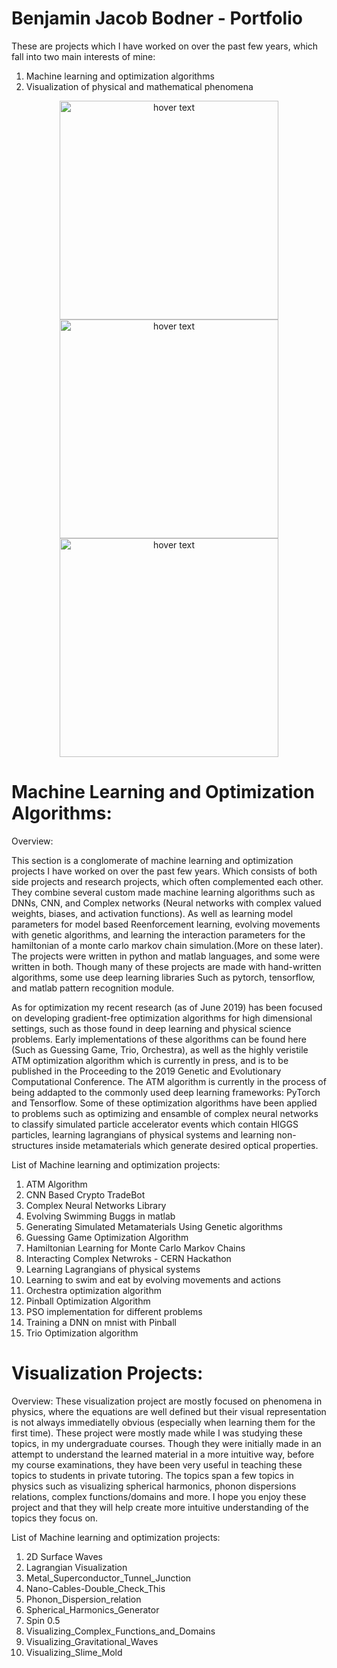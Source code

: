 # Benjamin Jacob Bodner - Portfolio

These are projects which I have worked on over the past few years, which fall into two main interests of mine:
1. Machine learning and optimization algorithms
2. Visualization of physical and mathematical phenomena


<p align="center">
  <img src=https://github.com/BjBodner/Portfolio/blob/master/Machine_Learning_and_Optimization_Projects/Images/Focusing_Incoming_Light2.jpg width="350" title="hover text">

  <img src=https://github.com/BjBodner/Portfolio/blob/master/Machine_Learning_and_Optimization_Projects/Images/Swimming%20AI%20GIF2.gif width="350" title="hover text">
  
   <img src=https://github.com/BjBodner/Portfolio/blob/master/Machine_Learning_and_Optimization_Projects/Images/ATM_Optimization_Snapshot.JPG width="350" title="hover text">
</p>

# Machine Learning and Optimization Algorithms:

Overview:

This section is a conglomerate of machine learning and optimization projects I have worked on over the past few years. 
Which consists of both side projects and research projects, which often complemented each other. 
They combine several custom made machine learning algorithms such as  DNNs, CNN, and Complex networks (Neural networks
with complex valued weights, biases, and activation functions). As well as learning model parameters
for model based Reenforcement learning, evolving movements with genetic algorithms, and learning
the interaction parameters for the hamiltonian of a monte carlo markov chain simulation.(More on these later). 
The projects were written in python and matlab languages, and some were written in both.
Though many of these projects are made with hand-written algorithms, some use deep learning libraries
Such as pytorch, tensorflow, and matlab pattern recognition module.

As for optimization my recent research (as of June 2019) has been focused on developing gradient-free optimization
algorithms for high dimensional settings, such as those found in deep learning and physical science problems.
Early implementations of these algorithms can be found here (Such as Guessing Game, Trio, Orchestra), 
as well as the highly veristile ATM optimization algorithm which is currently in press, and is to be published in 
the Proceeding to the 2019 Genetic and Evolutionary Computational Conference. The ATM algorithm is currently
in the process of being addapted to the commonly used deep learning frameworks: PyTorch and Tensorflow.
Some of these optimization algorithms have been applied to problems such as optimizing and ensamble
of complex neural networks to classify simulated particle accelerator events which contain HIGGS particles, 
learning lagrangians of physical systems and 
learning non-structures inside metamaterials which generate desired optical properties.


List of Machine learning and optimization projects:
1. ATM Algorithm
2. CNN Based Crypto TradeBot
3. Complex Neural Networks Library
4. Evolving Swimming Buggs in matlab
5. Generating Simulated Metamaterials Using Genetic algorithms
6. Guessing Game Optimization Algorithm
7. Hamiltonian Learning for Monte Carlo Markov Chains
8. Interacting Complex Netwroks - CERN Hackathon
9. Learning Lagrangians of physical systems
10. Learning to swim and eat by evolving movements and actions
11. Orchestra optimization algorithm
12. Pinball Optimization Algorithm
13. PSO implementation for different problems
14. Training a DNN on mnist with Pinball
15. Trio Optimization algorithm



# Visualization Projects:

Overview:
These visualization project are mostly focused on phenomena in physics, where the equations are well defined but their visual representation is not always immediatelly obvious (especially when learning them for the first time). These project were mostly made while I was studying these topics, in my undergraduate courses. Though they were initially made in an attempt to understand the learned material in a more intuitive way, before my course examinations, they have been very useful in teaching these topics to students in private tutoring. The topics span a few topics in physics such as visualizing spherical harmonics, phonon dispersions relations, complex functions/domains and more. I hope you enjoy these project and that they will help create more intuitive understanding of the topics they focus on.


List of Machine learning and optimization projects:
1. 2D Surface Waves
2. Lagrangian Visualization
3. Metal_Superconductor_Tunnel_Junction
4. Nano-Cables-Double_Check_This
5. Phonon_Dispersion_relation
6. Spherical_Harmonics_Generator
7. Spin 0.5
8. Visualizing_Complex_Functions_and_Domains
9. Visualizing_Gravitational_Waves
10. Visualizing_Slime_Mold
